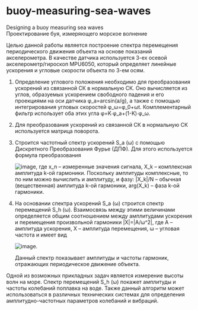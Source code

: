 # buoy-measuring-sea-waves
Designing a buoy measuring sea waves  
Проектирование буя, измеряющего морское волнение

Целью данной работы является построение спектра перемещения периодического движения объекта на основе показаний акселерометра. В качестве датчика используется 3-ех осевой акселерометр/гироскоп MPU6050, который определяет линейные ускорения и угловые скорости объекта по 3-ем осям.

1) Определение углового положения необходимо для преобразования ускорений из связанной СК в нормальную СК. Оно вычисляется из углов, образуемых ускорением свободного падения и его проекциями на оси датчика φ_a=arcsin⁡(a/g), а также с помощью интегрирования угловых скоростей φ_ω=φ_0+ωt. Комплементарный фильтр использует оба этих угла φ=K∙φ_a+(1-K)∙φ_ω.

2) Для преобразования ускорений из связанной СК в нормальную СК используется матрица поворота.

3) Строится частотный спектр ускорений S_a (ω) с помощью Дискретного Преобразования Фурье (ДПФ). Для этого используется формула преобразования

      ![image](https://github.com/SemenNogtev/buoy-measuring-sea-waves/assets/90692406/9ae8749e-87f8-4b47-81f6-9f091b1def97),
   где x_n – измеренные значения сигнала,
   X_k – комплексная амплитуда k-ой гармоники.
   Поскольку амплитуды комплексные, то по ним можно вычислить и амплитуду, и фазу:
   |X_k|/N – обычная (вещественная) амплитуда k-ой гармоники, arg⁡(X_k) – фаза k-ой гармоники.
   
4) На основании спектра ускорений S_a (ω) строится спектр перемещений S_h (ω).
   Взаимосвязь между этими величинами определяется общим соотношением между амплитудами ускорения и перемещения произвольной гармоники |X|=|A/ω^2|, где A – амплитуда ускорения, X – амплитуда перемещения, ω – угловая частота и имеет вид
   
      ![image](https://github.com/SemenNogtev/buoy-measuring-sea-waves/assets/90692406/562c4970-ca47-4143-8fa2-a4389294e209).

   Данный спектр показывает амплитуды и частоты гармоник, отражающих периодическое движение объекта.
   
Одной из возможных прикладных задач является измерение высоты волн на море. Спектр перемещений S_h (ω) покажет амплитуды и частоты колебаний поплавка на воде. Также данный алгоритм может использоваться в различных технических системах для определения амплитудно-частотных параметров колебаний и вибраций.
